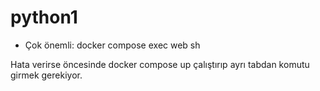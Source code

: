 # python1

* Çok önemli:
docker compose exec web sh

Hata verirse öncesinde 
docker compose up
çalıştırıp ayrı tabdan komutu girmek gerekiyor.